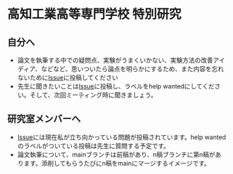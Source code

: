 # 高知工業高等専門学校 特別研究

## 自分へ
- 論文を執筆する中での疑問点、実験がうまくいかない、実験方法の改善アイディア、などなど、思いついたら論点を明らかにするため、また内容を忘れないために[Issue](https://github.com/Akiraichi/knct_study/issues)に投稿してください
- 先生に聞きたいことは[Issue](https://github.com/Akiraichi/knct_study/issues)に投稿し、ラベルをhelp wantedにしてください。そして、次回ミーティング時に聞きましょう。

## 研究室メンバーへ
- [Issue](https://github.com/Akiraichi/knct_study/issues)には現在私が立ち向かっている問題が投稿されています。help wantedのラベルがついている投稿は先生に質問する予定です。
- 論文執筆について、mainブランチは前稿があり、n稿ブランチに第n稿があります。添削してもらうたびにn稿をmainにマージするイメージです。

